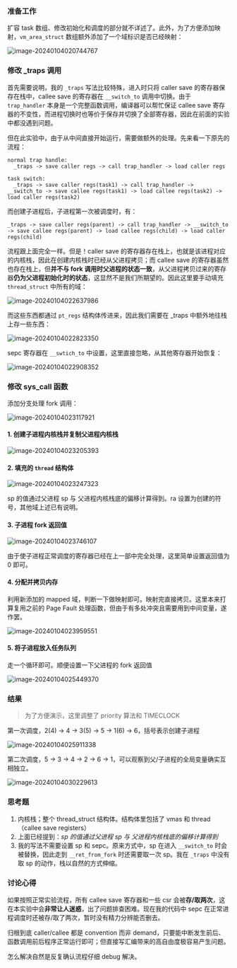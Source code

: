 ### 准备工作

扩容 task 数组、修改初始化和调度的部分就不详述了。此外，为了方便添加映射，`vm_area_struct` 数组额外添加了一个域标识是否已经映射：

![image-20240104020744767](/home/orks/Repos/os-labs/reports/assets/image-20240104020744767.png)

### 修改 _traps 调用

首先需要说明，我的 `_traps` 写法比较特殊，进入时只将 caller save 的寄存器保存在栈中，callee save 的寄存器在 `__switch_to` 调用中切换。由于 `trap_handler` 本身是一个完整函数调用，编译器可以帮忙保证 callee save 寄存器的不变性，而进程切换时也等价于保存并切换了全部寄存器，因此在前面的实验中都没遇到问题。

但在此实验中，由于从中间直接开始运行，需要做额外的处理。先来看一下原先的流程：

```
normal trap handle:
  _traps -> save caller regs -> call trap_handler -> load caller regs

task switch:
  _traps -> save caller regs(task1) -> call trap_handler -> __switch_to -> save callee regs(task1) -> load callee regs(task2) -> load caller regs(task2)
```

而创建子进程后，子进程第一次被调度时，有：

```
_traps -> save caller regs(parent) -> call trap_handler -> __switch_to -> save callee regs(parent) -> load callee regs(child) -> load caller regs(child)
```

流程跟上面完全一样。但是！caller save 的寄存器存在栈上，也就是该进程对应的内核栈，因此在创建内核栈时已经从父进程拷贝；而 callee save 的寄存器虽然也存在栈上，但**并不与 fork 调用时父进程的状态一致**，从父进程拷贝过来的寄存器**仍为父进程初始化时的状态**，这显然不是我们所期望的。因此这里要手动填充 `thread_struct` 中所有的域：

![image-20240104022637986](/home/orks/Repos/os-labs/reports/assets/image-20240104022637986.png)

而这些东西都通过 `pt_regs` 结构体传进来，因此我们需要在 _traps 中额外地往栈上存一些东西：

![image-20240104022823350](/home/orks/Repos/os-labs/reports/assets/image-20240104022823350.png)

sepc 寄存器在 `__swtich_to` 中设置，这里直接忽略，从其他寄存器开始恢复：

![image-20240104022908352](/home/orks/Repos/os-labs/reports/assets/image-20240104022908352.png)

### 修改 sys_call 函数

添加分支处理 fork 调用：

![image-20240104023117921](/home/orks/Repos/os-labs/reports/assets/image-20240104023117921.png)

#### 1. 创建子进程内核栈并复制父进程内核栈

![image-20240104023205393](/home/orks/Repos/os-labs/reports/assets/image-20240104023205393.png)

#### 2. 填充的 `thread` 结构体

![image-20240104023247323](/home/orks/Repos/os-labs/reports/assets/image-20240104023247323.png)

sp 的值通过父进程 sp 与 父进程内核栈底的偏移计算得到。ra 设置为创建的符号，其他域上述已有说明。

#### 3. 子进程 fork 返回值

![image-20240104023746107](/home/orks/Repos/os-labs/reports/assets/image-20240104023746107.png)

由于使子进程正常调度的寄存器已经在上一部中完全处理，这里简单设置返回值为 0 即可。

#### 4. 分配并拷贝内存

利用新添加的 mapped 域，判断一下做映射即可。映射完直接拷贝。这里本来打算复用之前的 Page Fault 处理函数，但由于有多处冲突且需要用到中间变量，遂作罢。

![image-20240104023959551](/home/orks/Repos/os-labs/reports/assets/image-20240104023959551.png)

#### 5. 将子进程放入任务队列

走一个循环即可。顺便设置一下父进程的 fork 返回值

![image-20240104025449370](/home/orks/Repos/os-labs/reports/assets/image-20240104025449370.png)

### 结果

> 为了方便演示，这里调整了 priority 算法和 TIMECLOCK

第一次调度，2(4) -> 4 -> 3(5) -> 5 -> 1(6) -> 6，括号表示创建子进程

![image-20240104025911338](/home/orks/Repos/os-labs/reports/assets/image-20240104025911338.png)

第二次调度，5 -> 3 -> 4 -> 2 -> 6 -> 1，可以观察到父/子进程的全局变量确实互相独立。

![image-20240104030229613](/home/orks/Repos/os-labs/reports/assets/image-20240104030229613.png)

### 思考题

1. 内核栈；整个 thread_struct 结构体。结构体里包括了 vmas 和 thread（callee save registers）
2. 上面已经提到：*sp 的值通过父进程 sp 与 父进程内核栈底的偏移计算得到*
3. 我的写法不需要设置 sp 和 sepc。原来方式中，sp 在进入 `__switch_to` 时会被替换，因此走到 `__ret_from_fork` 时还需要取一次 sp。我在 `_traps` 中没有取 sp 的动作，栈以自然的方式伸缩。

### 讨论心得

如果按照正常实验流程，所有 callee save 寄存器和一些 csr 会被**存/取两次**，这在本实验中会**非常让人迷惑**，出了问题排查困难。现在我的代码中 sepc 在正常进程调度时还被存/取了两次，暂时没有精力分辨能否删去。

归根到底 caller/callee 都是 convention 而非 demand，只要能中断发生前后、函数调用前后程序正常运行即可；但直接写汇编带来的高自由度极容易产生问题。

怎么解决自然是反复确认流程仔细 debug 解决。